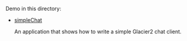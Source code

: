 Demo in this directory:

- [simpleChat](./simpleChat)

  An application that shows how to write a simple Glacier2 chat client.
